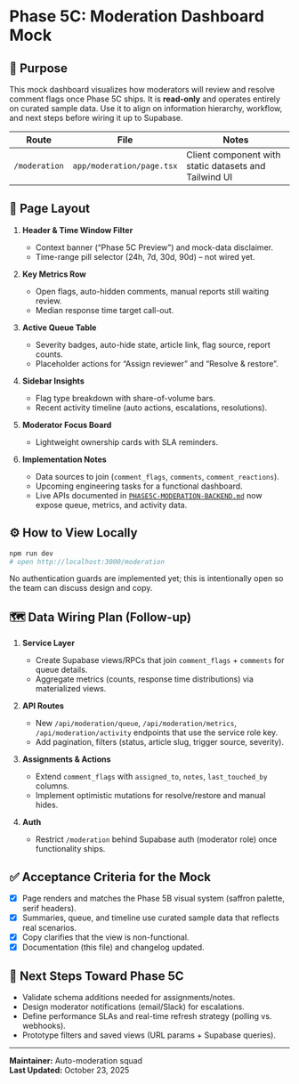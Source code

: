 # Phase 5C: Moderation Dashboard Mock

## 🎯 Purpose

This mock dashboard visualizes how moderators will review and resolve comment flags once Phase 5C ships. It is **read-only** and operates entirely on curated sample data. Use it to align on information hierarchy, workflow, and next steps before wiring it up to Supabase.

| Route | File | Notes |
|-------|------|-------|
| `/moderation` | `app/moderation/page.tsx` | Client component with static datasets and Tailwind UI |

## 🧱 Page Layout

1. **Header & Time Window Filter**
   - Context banner (“Phase 5C Preview”) and mock-data disclaimer.
   - Time-range pill selector (24h, 7d, 30d, 90d) – not wired yet.

2. **Key Metrics Row**
   - Open flags, auto-hidden comments, manual reports still waiting review.
   - Median response time target call-out.

3. **Active Queue Table**
   - Severity badges, auto-hide state, article link, flag source, report counts.
   - Placeholder actions for “Assign reviewer” and “Resolve & restore”.

4. **Sidebar Insights**
   - Flag type breakdown with share-of-volume bars.
   - Recent activity timeline (auto actions, escalations, resolutions).

5. **Moderator Focus Board**
   - Lightweight ownership cards with SLA reminders.

6. **Implementation Notes**
   - Data sources to join (`comment_flags`, `comments`, `comment_reactions`).
   - Upcoming engineering tasks for a functional dashboard.
   - Live APIs documented in [`PHASE5C-MODERATION-BACKEND.md`](PHASE5C-MODERATION-BACKEND.md) now expose queue, metrics, and activity data.

## ⚙️ How to View Locally

```bash
npm run dev
# open http://localhost:3000/moderation
```

No authentication guards are implemented yet; this is intentionally open so the team can discuss design and copy.

## 🗺️ Data Wiring Plan (Follow-up)

1. **Service Layer**
   - Create Supabase views/RPCs that join `comment_flags` + `comments` for queue details.
   - Aggregate metrics (counts, response time distributions) via materialized views.

2. **API Routes**
   - New `/api/moderation/queue`, `/api/moderation/metrics`, `/api/moderation/activity` endpoints that use the service role key.
   - Add pagination, filters (status, article slug, trigger source, severity).

3. **Assignments & Actions**
   - Extend `comment_flags` with `assigned_to`, `notes`, `last_touched_by` columns.
   - Implement optimistic mutations for resolve/restore and manual hides.

4. **Auth**
   - Restrict `/moderation` behind Supabase auth (moderator role) once functionality ships.

## ✅ Acceptance Criteria for the Mock

- [x] Page renders and matches the Phase 5B visual system (saffron palette, serif headers).
- [x] Summaries, queue, and timeline use curated sample data that reflects real scenarios.
- [x] Copy clarifies that the view is non-functional.
- [x] Documentation (this file) and changelog updated.

## 📌 Next Steps Toward Phase 5C

- Validate schema additions needed for assignments/notes.
- Design moderator notifications (email/Slack) for escalations.
- Define performance SLAs and real-time refresh strategy (polling vs. webhooks).
- Prototype filters and saved views (URL params + Supabase queries).

---

**Maintainer:** Auto-moderation squad  
**Last Updated:** October 23, 2025
